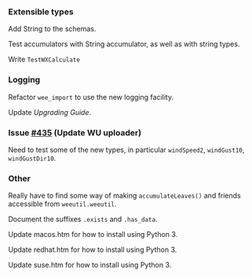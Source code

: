 ### Extensible types
Add String to the schemas.

Test accumulators with String accumulator, as well as with string types.

Write `TestWXCalculate`

### Logging
Refactor `wee_import` to use the new logging facility.

Update *Upgrading Guide*.


### Issue [#435](https://github.com/weewx/weewx/issues/435) (Update WU uploader)
Need to test some of the new types, in particular `windSpeed2`, `windGust10`,
`windGustDir10`.


### Other
Really have to find some way of making `accumulateLeaves()` and friends accessible
from `weeutil.weeutil`.

Document the suffixes `.exists` and `.has_data`.

Update macos.htm for how to install using Python 3.

Update redhat.htm for how to install using Python 3.

Update suse.htm for how to install using Python 3.
